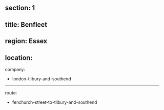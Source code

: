 section: 1
----
title: Benfleet
----
region: Essex
----
location: 
----
company:
- london-tilbury-and-southend
----
route:
- fenchurch-street-to-tilbury-and-southend
